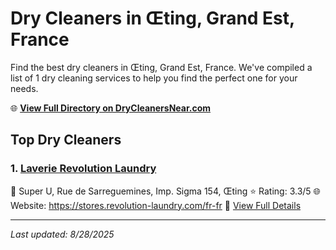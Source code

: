 # Dry Cleaners in Œting, Grand Est, France

Find the best dry cleaners in Œting, Grand Est, France. We've compiled a list of 1 dry cleaning services to help you find the perfect one for your needs.

🌐 **[View Full Directory on DryCleanersNear.com](https://drycleanersnear.com/city/France/Grand%20Est/%C5%92ting)**

## Top Dry Cleaners

### 1. [Laverie Revolution Laundry](https://drycleanersnear.com/dryCleaner/68afb8d94e19aac41e8a2504/laverie-revolution-laundry)
📍 Super U, Rue de Sarreguemines, Imp. Sigma 154, Œting
⭐ Rating: 3.3/5
🌐 Website: https://stores.revolution-laundry.com/fr-fr
🔗 [View Full Details](https://drycleanersnear.com/dryCleaner/68afb8d94e19aac41e8a2504/laverie-revolution-laundry)


---

*Last updated: 8/28/2025*
